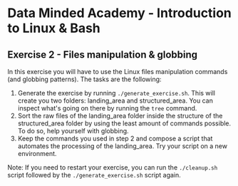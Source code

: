 # Data Minded Academy - Introduction to Linux & Bash
## Exercise 2 - Files manipulation & globbing

In this exercise you will have to use the Linux files manipulation commands (and globbing patterns). The tasks are the following:

1. Generate the exercise by running `./generate_exercise.sh`. This will create you two folders: landing_area and structured_area. You can inspect what's going on there by running the `tree` command.
2. Sort the raw files of the landing_area folder inside the structure of the structured_area folder by using the least amount of commands possible. To do so, help yourself with globbing.
3. Keep the commands you used in step 2 and compose a script that automates the processing of the landing_area. Try your script on a new environment.

Note: If you need to restart your exercise, you can run the `./cleanup.sh` script followed by the `./generate_exercise.sh` script again.

